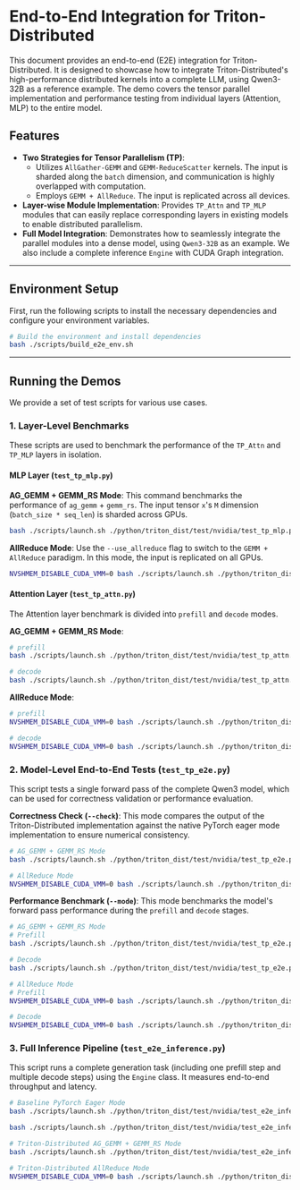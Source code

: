 # End-to-End Integration for Triton-Distributed

This document provides an end-to-end (E2E) integration for Triton-Distributed. It is designed to showcase how to integrate Triton-Distributed's high-performance distributed kernels into a complete LLM, using Qwen3-32B as a reference example. The demo covers the tensor parallel implementation and performance testing from individual layers (Attention, MLP) to the entire model.

## Features

  * **Two Strategies for Tensor Parallelism (TP)**:
      * Utilizes `AllGather-GEMM` and `GEMM-ReduceScatter` kernels. The input is sharded along the `batch` dimension, and communication is highly overlapped with computation.
      * Employs `GEMM + AllReduce`. The input is replicated across all devices.
  * **Layer-wise Module Implementation**: Provides `TP_Attn` and `TP_MLP` modules that can easily replace corresponding layers in existing models to enable distributed parallelism.
  * **Full Model Integration**: Demonstrates how to seamlessly integrate the parallel modules into a dense model, using `Qwen3-32B` as an example. We also include a complete inference `Engine` with CUDA Graph integration.

-----

## Environment Setup

First, run the following scripts to install the necessary dependencies and configure your environment variables.

```bash
# Build the environment and install dependencies
bash ./scripts/build_e2e_env.sh
```

-----

## Running the Demos

We provide a set of test scripts for various use cases.

### 1\. Layer-Level Benchmarks

These scripts are used to benchmark the performance of the `TP_Attn` and `TP_MLP` layers in isolation.

#### MLP Layer (`test_tp_mlp.py`)

**AG_GEMM + GEMM_RS Mode**:
This command benchmarks the performance of `ag_gemm` + `gemm_rs`. The input tensor `x`'s `M` dimension (`batch_size * seq_len`) is sharded across GPUs.

```bash
bash ./scripts/launch.sh ./python/triton_dist/test/nvidia/test_tp_mlp.py --M 4096 --model Qwen/Qwen3-32B
```

**AllReduce Mode**:
Use the `--use_allreduce` flag to switch to the `GEMM + AllReduce` paradigm. In this mode, the input is replicated on all GPUs.

```bash
NVSHMEM_DISABLE_CUDA_VMM=0 bash ./scripts/launch.sh ./python/triton_dist/test/nvidia/test_tp_mlp.py --M 128 --model Qwen/Qwen3-32B --use_allreduce --allreduce_method two_shot_multimem
```

#### Attention Layer (`test_tp_attn.py`)

The Attention layer benchmark is divided into `prefill` and `decode` modes.

**AG_GEMM + GEMM_RS Mode**:

```bash
# prefill
bash ./scripts/launch.sh ./python/triton_dist/test/nvidia/test_tp_attn.py --bsz 32 --seq_len 128 --model Qwen/Qwen3-32B --mode prefill

# decode
bash ./scripts/launch.sh ./python/triton_dist/test/nvidia/test_tp_attn.py --bsz 4096 --seq_len 128 --model Qwen/Qwen3-32B --mode decode
```

**AllReduce Mode**:

```bash
# prefill
NVSHMEM_DISABLE_CUDA_VMM=0 bash ./scripts/launch.sh ./python/triton_dist/test/nvidia/test_tp_attn.py --bsz 1 --seq_len 128 --model Qwen/Qwen3-32B --mode prefill --use_allreduce --allreduce_method two_shot_multimem

# decode
NVSHMEM_DISABLE_CUDA_VMM=0 bash ./scripts/launch.sh ./python/triton_dist/test/nvidia/test_tp_attn.py --bsz 128 --seq_len 128 --model Qwen/Qwen3-32B --mode decode --use_allreduce --allreduce_method two_shot_multimem
```

### 2\. Model-Level End-to-End Tests (`test_tp_e2e.py`)

This script tests a single forward pass of the complete Qwen3 model, which can be used for correctness validation or performance evaluation.

**Correctness Check (`--check`)**:
This mode compares the output of the Triton-Distributed implementation against the native PyTorch eager mode implementation to ensure numerical consistency.

```bash
# AG_GEMM + GEMM_RS Mode
bash ./scripts/launch.sh ./python/triton_dist/test/nvidia/test_tp_e2e.py --bsz 8 --seq_len 256 --model Qwen/Qwen3-32B --check

# AllReduce Mode
NVSHMEM_DISABLE_CUDA_VMM=0 bash ./scripts/launch.sh ./python/triton_dist/test/nvidia/test_tp_e2e.py --bsz 8 --seq_len 128 --model Qwen/Qwen3-32B --check --use_allreduce --allreduce_method two_shot_multimem
```

**Performance Benchmark (`--mode`)**:
This mode benchmarks the model's forward pass performance during the `prefill` and `decode` stages.

```bash
# AG_GEMM + GEMM_RS Mode
# Prefill
bash ./scripts/launch.sh ./python/triton_dist/test/nvidia/test_tp_e2e.py --bsz 32 --seq_len 128 --model Qwen/Qwen3-32B --mode prefill

# Decode
bash ./scripts/launch.sh ./python/triton_dist/test/nvidia/test_tp_e2e.py --bsz 4096 --seq_len 128 --model Qwen/Qwen3-32B --mode decode

# AllReduce Mode
# Prefill
NVSHMEM_DISABLE_CUDA_VMM=0 bash ./scripts/launch.sh ./python/triton_dist/test/nvidia/test_tp_e2e.py --bsz 1 --seq_len 128 --model Qwen/Qwen3-32B --mode prefill --use_allreduce --allreduce_method two_shot_multimem

# Decode
NVSHMEM_DISABLE_CUDA_VMM=0 bash ./scripts/launch.sh ./python/triton_dist/test/nvidia/test_tp_e2e.py --bsz 128 --seq_len 128 --model Qwen/Qwen3-32B --mode decode --use_allreduce --allreduce_method two_shot_multimem
```


### 3\. Full Inference Pipeline (`test_e2e_inference.py`)

This script runs a complete generation task (including one prefill step and multiple decode steps) using the `Engine` class. It measures end-to-end throughput and latency.
```bash
# Baseline PyTorch Eager Mode
bash ./scripts/launch.sh ./python/triton_dist/test/nvidia/test_e2e_inference.py --bsz 4096 --gen_len 128 --max_length 150

bash ./scripts/launch.sh ./python/triton_dist/test/nvidia/test_e2e_inference.py --bsz 128 --gen_len 128 --max_length 150

# Triton-Distributed AG_GEMM + GEMM_RS Mode
bash ./scripts/launch.sh ./python/triton_dist/test/nvidia/test_e2e_inference.py --bsz 4096 --gen_len 128 --max_length 150 --triton_dist

# Triton-Distributed AllReduce Mode
NVSHMEM_DISABLE_CUDA_VMM=0 bash ./scripts/launch.sh ./python/triton_dist/test/nvidia/test_e2e_inference.py --bsz 128 --gen_len 128 --max_length 150 --triton_dist_AR
```